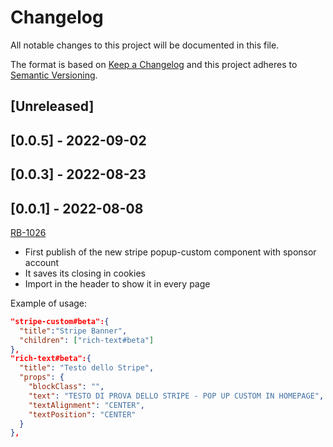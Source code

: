 # Changelog

All notable changes to this project will be documented in this file.

The format is based on [Keep a Changelog](http://keepachangelog.com/en/1.0.0/)
and this project adheres to [Semantic Versioning](http://semver.org/spec/v2.0.0.html).

## [Unreleased]

## [0.0.5] - 2022-09-02

## [0.0.3] - 2022-08-23

## [0.0.1] - 2022-08-08
[RB-1026](https://whirlpoolgtm.atlassian.net/browse/RB-1026)
- First publish of the new stripe popup-custom component with sponsor account
- It saves its closing in cookies
- Import in the header to show it in every page

Example of usage: 
  ``` json
"stripe-custom#beta":{
    "title":"Stripe Banner",
    "children": ["rich-text#beta"]
  },
  "rich-text#beta":{
    "title": "Testo dello Stripe",
    "props": {
      "blockClass": "",
      "text": "TESTO DI PROVA DELLO STRIPE - POP UP CUSTOM IN HOMEPAGE",
      "textAlignment": "CENTER",
      "textPosition": "CENTER"
    }
  },
  ```